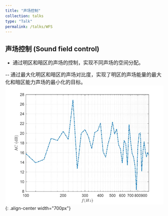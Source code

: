 ```yaml
---
title: "声场控制"
collection: talks
type: "Talk"
permalink: /talks/WFS
---
```


## 声场控制 (Sound field control)
- <font size=3> 通过明区和暗区的声场的控制，实现不同声场的空间分配。</font>


-- <font size=3> 通过最大化明区和暗区的声场对比度，实现了明区的声场能量的最大化和暗区能力声场的最小化的目标。</font>  
![AEC before](/images/ac.jpg){: .align-center width="700px"}



 

